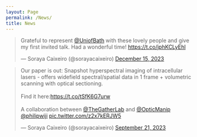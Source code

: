 ```yaml
---
layout: Page
permalink: /News/
title: News
---
```



<blockquote class="twitter-tweet"><p lang="en" dir="ltr">Grateful to represent <a href="https://twitter.com/UniofBath?ref_src=twsrc%5Etfw">@UniofBath</a> with these lovely people and give my first invited talk. Had a wonderful time! <a href="https://t.co/jphKCLyEhl">https://t.co/jphKCLyEhl</a></p>&mdash; Soraya Caixeiro (@sorayacaixeiro) <a href="https://twitter.com/sorayacaixeiro/status/1735756753113886885?ref_src=twsrc%5Etfw">December 15, 2023</a></blockquote> <script async src="https://platform.twitter.com/widgets.js" charset="utf-8"></script> 

<blockquote class="twitter-tweet" data-theme="dark"><p lang="en" dir="ltr">Our paper is out: Snapshot hyperspectral imaging of intracellular lasers - offers widefield spectral/spatial data in 1 frame + volumetric scanning with optical sectioning.<br><br>Find it here:<a href="https://t.co/tSfK6G7urw">https://t.co/tSfK6G7urw</a> <br><br>A collaboration between <a href="https://twitter.com/TheGatherLab?ref_src=twsrc%5Etfw">@TheGatherLab</a> and <a href="https://twitter.com/OpticManip?ref_src=twsrc%5Etfw">@OpticManip</a> <a href="https://twitter.com/philipwiji?ref_src=twsrc%5Etfw">@philipwiji</a> <a href="https://t.co/z2x7kERJW5">pic.twitter.com/z2x7kERJW5</a></p>&mdash; Soraya Caixeiro (@sorayacaixeiro) <a href="https://twitter.com/sorayacaixeiro/status/1704781593326371128?ref_src=twsrc%5Etfw">September 21, 2023</a></blockquote> <script async src="https://platform.twitter.com/widgets.js" charset="utf-8"></script> 
